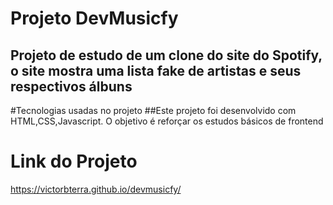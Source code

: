 # Projeto DevMusicfy

## Projeto de estudo de um clone do site do Spotify, o site mostra uma lista fake de artistas e seus respectivos álbuns

#Tecnologias usadas no projeto
##Este projeto foi desenvolvido com HTML,CSS,Javascript. O objetivo é reforçar os estudos básicos de frontend

# Link do Projeto
https://victorbterra.github.io/devmusicfy/
